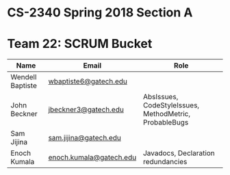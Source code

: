 # CS-2340 Spring 2018 Section A
# Team 22: SCRUM Bucket
| Name  | Email | Role |
| ------------- | ------------- | ------------- |
| Wendell Baptiste  | wbaptiste6@gatech.edu |  |
| John Beckner  | jbeckner3@gatech.edu  | AbsIssues, CodeStyleIssues, MethodMetric, ProbableBugs |
| Sam Jijina  | sam.jijina@gatech.edu |  |
| Enoch Kumala | enoch.kumala@gatech.edu | Javadocs, Declaration redundancies |
